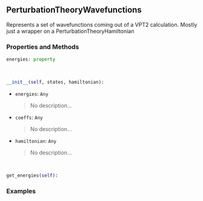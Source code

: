 ## <a id="Psience.VPT2.PerturbationTheory.PerturbationTheoryWavefunctions">PerturbationTheoryWavefunctions</a>
Represents a set of wavefunctions coming out of a VPT2 calculation.
    Mostly just a wrapper on a PerturbationTheoryHamiltonian

### Properties and Methods
```python
energies: property
```
<a id="Psience.VPT2.PerturbationTheory.PerturbationTheoryWavefunctions.__init__">&nbsp;</a>
```python
__init__(self, states, hamiltonian): 
```

- `energies`: `Any`
    >No description...
- `coeffs`: `Any`
    >No description...
- `hamiltonian`: `Any`
    >No description...

<a id="Psience.VPT2.PerturbationTheory.PerturbationTheoryWavefunctions.get_energies">&nbsp;</a>
```python
get_energies(self): 
```

### Examples
